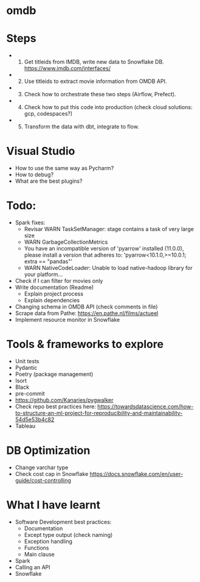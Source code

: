 # omdb

# Steps
- 1. Get titleids from IMDB, write new data to Snowflake DB.
https://www.imdb.com/interfaces/
- 2. Use titleids to extract movie information from OMDB API.
- 3. Check how to orchestrate these two steps (Airflow, Prefect).
- 4. Check how to put this code into production (check cloud solutions: gcp, codespaces?)
- 5. Transform the data with dbt, integrate to flow.

# Visual Studio
- How to use the same way as Pycharm?
- How to debug?
- What are the best plugins?

# Todo:
- Spark fixes:
    - Revisar WARN TaskSetManager: stage contains a task of very large size
    - WARN GarbageCollectionMetrics
    - You have an incompatible version of 'pyarrow' installed (11.0.0), please install a version that adheres to: 'pyarrow<10.1.0,>=10.0.1; extra == "pandas"'
    - WARN NativeCodeLoader: Unable to load native-hadoop library for your platform...
- Check if I can filter for movies only
- Write documentation (Readme)
    - Explain project process
    - Explain dependencies
- Changing schema in OMDB API (check comments in file)
- Scrape data from Pathe: https://en.pathe.nl/films/actueel
- Implement resource monitor in Snowflake

# Tools & frameworks to explore
- Unit tests
- Pydantic
- Poetry (package management) 
- Isort
- Black
- pre-commit
- https://github.com/Kanaries/pygwalker
- Check repo best practices here: https://towardsdatascience.com/how-to-structure-an-ml-project-for-reproducibility-and-maintainability-54d5e53b4c82
- Tableau

# DB Optimization
- Change varchar type
- Check cost cap in Snowflake
https://docs.snowflake.com/en/user-guide/cost-controlling

# What I have learnt
- Software Development best practices:
    - Documentation
    - Except type output (check naming)
    - Exception handling
    - Functions
    - Main clause
- Spark
- Calling an API
- Snowflake